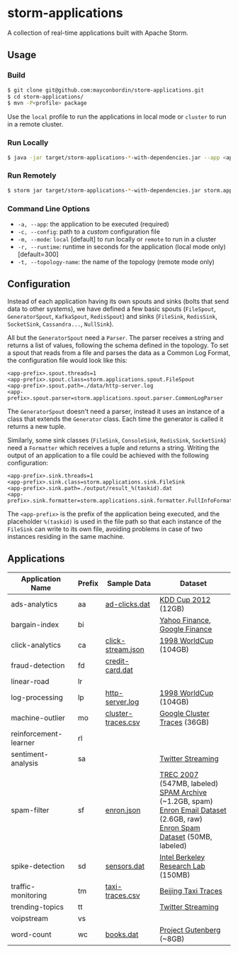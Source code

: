 storm-applications
==================

A collection of real-time applications built with Apache Storm.

## Usage

### Build

```bash
$ git clone git@github.com:mayconbordin/storm-applications.git
$ cd storm-applications/
$ mvn -P<profile> package
```

Use the `local` profile to run the applications in local mode or `cluster` to run in a remote cluster.

### Run Locally

```bash
$ java -jar target/storm-applications-*-with-dependencies.jar --app <application-name>
```

### Run Remotely

```bash
$ storm jar target/storm-applications-*-with-dependencies.jar storm.applications.StormRunner --app <application-name>
```

### Command Line Options

 - `-a, --app`: the application to be executed (required)
 - `-c, --config`: path to a *custom* configuration file
 - `-m, --mode`: `local` [default] to run locally or `remote` to run in a cluster
 - `-r, --runtime`: runtime in seconds for the application (local mode only) [default=300]
 - `-t, --topology-name`: the name of the topology (remote mode only)

## Configuration

Instead of each application having its own spouts and sinks (bolts that send data to other systems), we have defined a few basic spouts (`FileSpout`, `GeneratorSpout`, `KafkaSpout`, `RedisSpout`) and sinks (`FileSink`, `RedisSink`, `SocketSink`, `Cassandra...`, `NullSink`).

All but the `GeneratorSpout` need a `Parser`. The parser receives a string and returns a list of values, following the schema defined in the topology. To set a spout that reads from a file and parses the data as a Common Log Format, the configuration file would look like this:

```
<app-prefix>.spout.threads=1
<app-prefix>.spout.class=storm.applications.spout.FileSpout
<app-prefix>.spout.path=./data/http-server.log
<app-prefix>.spout.parser=storm.applications.spout.parser.CommonLogParser
```

The `GeneratorSpout` doesn't need a parser, instead it uses an instance of a class that extends the `Generator` class. Each time the generator is called it returns a new tuple.

Similarly, some sink classes (`FileSink`, `ConsoleSink`, `RedisSink`, `SocketSink`) need a `Formatter` which receives a tuple and returns a string. Writing the output of an application to a file could be achieved with the following configuration:

```
<app-prefix>.sink.threads=1
<app-prefix>.sink.class=storm.applications.sink.FileSink
<app-prefix>.sink.path=./output/result_%(taskid).dat
<app-prefix>.sink.formatter=storm.applications.sink.formatter.FullInfoFormatter
```

The `<app-prefix>` is the prefix of the application being executed, and the placeholder `%(taskid)` is used in the file path so that each instance of the `FileSink` can write to its own file, avoiding problems in case of two instances residing in the same machine.

## Applications

| Application Name      | Prefix | Sample Data              | Dataset
|-----------------------|--------|--------------------------|--------
| ads-analytics         | aa     | [ad-clicks.dat][13]      | [KDD Cup 2012][8] (12GB)
| bargain-index         | bi     |                          | [Yahoo Finance][2], [Google Finance][3]
| click-analytics       | ca     | [click-stream.json][14]  | [1998 WorldCup][7] (104GB)
| fraud-detection       | fd     | [credit-card.dat][15]    |
| linear-road           | lr     |                          |
| log-processing        | lp     | [http-server.log][16]    | [1998 WorldCup][7] (104GB)
| machine-outlier       | mo     | [cluster-traces.csv][17] | [Google Cluster Traces][6] (36GB)
| reinforcement-learner | rl     |                          |
| sentiment-analysis    | sa     |                          | [Twitter Streaming][5]
| spam-filter           | sf     | [enron.json][18]         | [TREC 2007][9] (547MB, labeled)<br />[SPAM Archive][10] (~1.2GB, spam)<br />[Enron Email Dataset][11] (2.6GB, raw)<br />[Enron Spam Dataset][12] (50MB, labeled)
| spike-detection       | sd     | [sensors.dat][19]        | [Intel Berkeley Research Lab][4] (150MB)
| traffic-monitoring    | tm     | [taxi-traces.csv][22]    | [Beijing Taxi Traces][21]
| trending-topics       | tt     |                          | [Twitter Streaming][5]
| voipstream            | vs     |                          |
| word-count            | wc     | [books.dat][20]          | [Project Gutenberg][1] (~8GB)


[1]: http://www.gutenberg.org/
[2]: https://finance.yahoo.com/
[3]: https://www.google.com/finance
[4]: http://db.csail.mit.edu/labdata/labdata.html
[5]: https://dev.twitter.com/docs/api/streaming
[6]: http://code.google.com/p/googleclusterdata/
[7]: http://ita.ee.lbl.gov/html/contrib/WorldCup.html
[8]: http://www.kddcup2012.org/c/kddcup2012-track2/data
[9]: http://plg.uwaterloo.ca/~gvcormac/spam/
[10]: http://untroubled.org/spam/
[11]: http://www.cs.cmu.edu/~./enron/
[12]: http://nlp.cs.aueb.gr/software_and_datasets/Enron-Spam/index.html

[13]: data/ad-clicks.dat
[14]: data/click-stream.json
[15]: data/credit-card.dat
[16]: data/http-server.log
[17]: data/cluster-traces.csv
[18]: data/enron.json
[19]: data/sensors.dat
[20]: data/books.dat

[21]: http://anrg.usc.edu/www/downloads/
[22]: data/taxi-traces.csv
